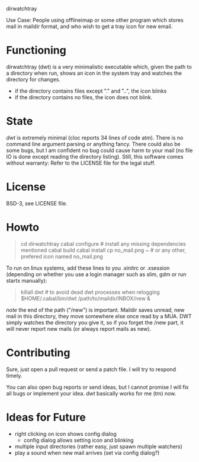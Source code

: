 dirwatchtray

Use Case:
People using offlineimap or some other program which stores mail in maildir format, and who wish
to get a tray icon for new email.

# Functioning

dirwatchtray (dwt) is a very minimalistic executable which, given the path to a directory when run,
shows an icon in the system tray and watches the directory for changes.

 - if the directory contains files except "." and "..", the icon blinks
 - if the directory contains no files, the icon does not blink.

# State

*dwt* is extremely minimal (cloc reports 34 lines of code atm). There is no command line argument parsing
or anything fancy. There could also be some bugs, but I am confident no bug could cause harm
to your mail (no file IO is done except reading the directory listing). Still, this
software comes without warranty: Refer to the LICENSE file for the legal stuff.

# License

BSD-3, see LICENSE file.

# Howto

> cd dirwatchtray
> cabal configure   # install any missing dependencies mentioned
> cabal build
> cabal install
> cp no_mail.png ~  # or any other, prefered icon named no_mail.png

To run on linux systems, add these lines to you .xinitrc or .xsession
(depending on whether you use a login manager such as slim, gdm or run startx manually):

> killall dwt # to avoid dead dwt processes when relogging
> $HOME/.cabal/bin/dwt /path/to/maildir/INBOX/new &

*note* the end of the path ("/new") is important. Maildir saves unread, new mail in this directory,
they move somewhere else once read by a MUA. DWT simply watches the directory you give it, so if
you forget the /new part, it will never report new mails (or always report mails as new).

# Contributing

Sure, just open a pull request or send a patch file. I will try to respond timely.

You can also open bug reports or send ideas, but I cannot promise I will fix all bugs or
implement your idea. *dwt* basically works for me (tm) now.

# Ideas for Future

 - right clicking on icon shows config dialog
     - config dialog allows setting icon and blinking
 - multiple input directories (rather easy, just spawn multiple watchers)
 - play a sound when new mail arrives (set via config dialog?)
